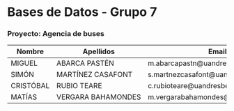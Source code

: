 # Bases de Datos - Grupo 7
### Proyecto: Agencia de buses

<table>
    <thead>
        <tr>
            <th>Nombre</th>
            <th>Apellidos</th>
            <th>Email</th>
            <th>Grupo</th>
            <th>Proyecto</th>
        </tr>
    </thead>
    <tbody>
        <tr>
            <td>MIGUEL</td>
            <td>ABARCA PASTÉN</td>
            <td>m.abarcapastn@uandresbello.edu</td>
            <td>7</td>
            <td>3</td>
        </tr>
        <tr>
            <td>SIMÓN</td>
            <td>MARTÍNEZ CASAFONT</td>
            <td>s.martnezcasafont@uandresbello.edu</td>
            <td>7</td>
            <td>3</td>
        </tr>
        <tr>
            <td>CRISTÓBAL</td>
            <td>RUBIO TEARE</td>
            <td>c.rubioteare@uandresbello.edu</td>
            <td>7</td>
            <td>3</td>
        </tr>
        <tr>
            <td>MATÍAS</td>
            <td>VERGARA&nbsp;BAHAMONDES</td>
            <td>m.vergarabahamondes@uandresbello.edu</td>
            <td>7</td>
            <td>3</td>
        </tr>
    </tbody>
</table>
